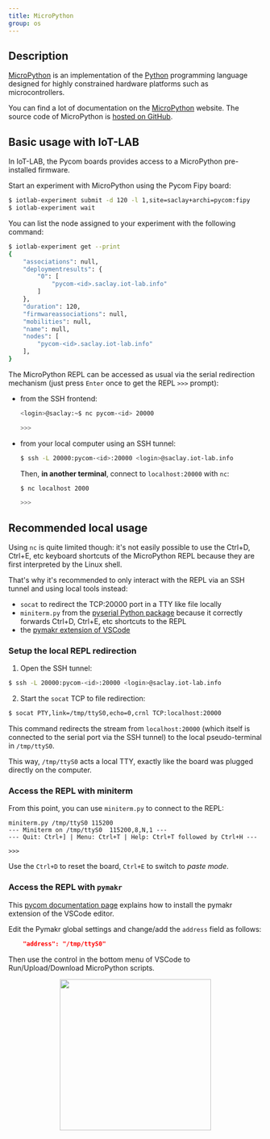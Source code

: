 ```yaml
---
title: MicroPython
group: os
---
```


## Description

[MicroPython](https://micropython.org/) is an implementation of the
[Python](https://python.org) programming language designed for highly
constrained hardware platforms such as microcontrollers.

You can find a lot of documentation on the
[MicroPython](http://docs.micropython.org/en/latest/) website. The source
code of MicroPython is [hosted on GitHub](https://github.com/micropython/micropython).

## Basic usage with IoT-LAB

In IoT-LAB, the Pycom boards provides access to a MicroPython pre-installed
firmware.

Start an experiment with MicroPython using the Pycom Fipy board:

```bash
$ iotlab-experiment submit -d 120 -l 1,site=saclay+archi=pycom:fipy
$ iotlab-experiment wait
```

You can list the node assigned to your experiment with the following command:
```bash
$ iotlab-experiment get --print
{
    "associations": null, 
    "deploymentresults": {
        "0": [
            "pycom-<id>.saclay.iot-lab.info"
        ]
    }, 
    "duration": 120, 
    "firmwareassociations": null, 
    "mobilities": null, 
    "name": null, 
    "nodes": [
        "pycom-<id>.saclay.iot-lab.info"
    ], 
}
```

The MicroPython REPL can be accessed as usual via the serial redirection
mechanism (just press `Enter` once to get the REPL `>>>` prompt):
- from the SSH frontend:
  ```bash
  <login>@saclay:~$ nc pycom-<id> 20000

  >>>
  ```

- from your local computer using an SSH tunnel:
  ```bash
  $ ssh -L 20000:pycom-<id>:20000 <login>@saclay.iot-lab.info
  ```
  Then, **in another terminal**, connect to `localhost:20000` with `nc`:
  ```bash
  $ nc localhost 2000

  >>>
  ```

## Recommended local usage

Using `nc` is quite limited though: it's not easily possible to use the Ctrl+D,
Ctrl+E, etc keyboard shortcuts of the MicroPython REPL because they are first
interpreted by the Linux shell.

That's why it's recommended to only interact with the REPL via an SSH tunnel
and using local tools instead:
- `socat` to redirect the TCP:20000 port in a TTY like file locally
- `miniterm.py` from the [pyserial Python package](https://pythonhosted.org/pyserial/) because it correctly forwards
  Ctrl+D, Ctrl+E, etc shortcuts to the REPL
- the [pymakr extension of VSCode](https://docs.pycom.io/pymakr/installation/vscode/)

### Setup the local REPL redirection

1. Open the SSH tunnel:

```bash
$ ssh -L 20000:pycom-<id>:20000 <login>@saclay.iot-lab.info
```

2. Start the `socat` TCP to file redirection:

```bash
$ socat PTY,link=/tmp/ttyS0,echo=0,crnl TCP:localhost:20000
```

This command redirects the stream from `localhost:20000` (which itself is
connected to the serial port via the SSH tunnel) to the local pseudo-terminal
in `/tmp/ttyS0`.

This way, `/tmp/ttyS0` acts a local TTY, exactly like the board was plugged
directly on the computer.

### Access the REPL with miniterm

From this point, you can use `miniterm.py` to connect to the REPL:

```
miniterm.py /tmp/ttyS0 115200
--- Miniterm on /tmp/ttyS0  115200,8,N,1 ---
--- Quit: Ctrl+] | Menu: Ctrl+T | Help: Ctrl+T followed by Ctrl+H ---

>>>
```

Use the `Ctrl+D` to reset the board, `Ctrl+E` to switch to _paste mode_.

### Access the REPL with `pymakr`

This [pycom documentation page](https://docs.pycom.io/pymakr/installation/vscode/)
explains how to install the pymakr extension of the VSCode editor.

Edit the Pymakr global settings and change/add the `address` field as follows:
```json
    "address": "/tmp/ttyS0"
```

Then use the control in the bottom menu of VSCode to Run/Upload/Download
MicroPython scripts.

<div style="text-align:center">
<img src="{{ '/assets/images/docs/oses/micropython/' | relative_url}}pymakr-controls.png" style="width:300px;"/>
</div>
